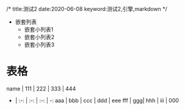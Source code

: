 /*
title:测试2
date:2020-06-08
keyword:测试2,引擎,markdown
*/

- 嵌套列表
   - 嵌套小列表1
   - 嵌套小列表2
   - 嵌套小列表3

# 表格

name | 111 | 222 | 333 | 444
- | :-: | :-: | :-: | -:
aaa | bbb | ccc | ddd | eee
fff | ggg| hhh | iii | 000